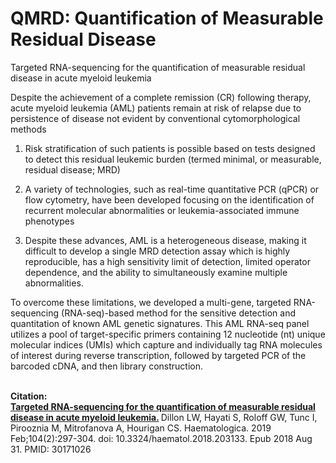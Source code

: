 # QMRD: Quantification of Measurable Residual Disease

Targeted RNA-sequencing for the quantification of measurable residual disease in acute myeloid leukemia

Despite the achievement of a complete remission (CR) following therapy, acute myeloid leukemia (AML) patients remain at risk of relapse due to persistence of disease not evident by conventional cytomorphological methods

1.  Risk stratification of such patients is possible based on tests designed to detect this residual leukemic burden (termed minimal, or measurable, residual disease; MRD)

2.  A variety of technologies, such as real-time quantitative PCR (qPCR) or flow cytometry, have been developed focusing on the identification of recurrent molecular abnormalities or leukemia-associated immune phenotypes

3.  Despite these advances, AML is a heterogeneous disease, making it difficult to develop a single MRD detection assay which is highly reproducible, has a high sensitivity limit of detection, limited operator dependence, and the ability to simultaneously examine multiple abnormalities.

To overcome these limitations, we developed a multi-gene, targeted RNA-sequencing (RNA-seq)-based method for the sensitive detection and quantitation of known AML genetic signatures.  This AML RNA-seq panel utilizes a pool of target-specific primers containing 12 nucleotide (nt) unique molecular indices (UMIs) which capture and individually tag RNA molecules of interest during reverse transcription, followed by targeted PCR of the barcoded cDNA, and then library construction. 

<br>
<b>Citation:</b><br>
<b><a href="https://www.ncbi.nlm.nih.gov/pubmed/30171026" class="" classname="" target="_blank" name="">Targeted RNA-sequencing for the quantification of measurable residual disease in acute myeloid leukemia.</a> </b>
Dillon LW, Hayati S, Roloff GW, Tunc I, Pirooznia M, Mitrofanova A, Hourigan CS.
Haematologica. 2019 Feb;104(2):297-304. doi: 10.3324/haematol.2018.203133. Epub 2018 Aug 31. PMID: 30171026 
<br>
  <br>
  <br>
  <br>
  
  
